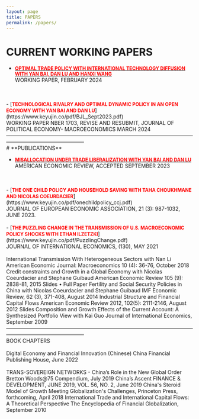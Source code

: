 ```yaml
---
layout: page
title: PAPERS
permalink: /papers/
---
```

# **CURRENT WORKING PAPERS**

- [<span style="color:red; font-weight:bold; font-size:0.9em;">OPTIMAL TRADE POLICY WITH INTERNATIONAL TECHNOLOGY DIFFUSION WITH YAN BAI, DAN LU AND HANXI WANG</span>](https://www.keyujin.co/pdf/Optimal.February.2024.pdf)<br>
WORKING PAPER, FEBRUARY 2024
<br>
<br>
- [<span style="color:red; font-weight:bold; font-size:0.9em;">TECHNOLOGICAL RIVALRY AND OPTIMAL DYNAMIC POLICY IN AN OPEN ECONOMY WITH YAN BAI AND DAN LU</span>](https://www.keyujin.co/pdf/BJL_Sept2023.pdf)<br>
WORKING PAPER NBER 1703, REVISE AND RESUBMIT, JOURNAL OF POLITICAL ECONOMY- MACROECONOMICS MARCH 2024———————————————————————————————————————————————————
<br>
# **PUBLICATIONS**

- [<span style="color:red; font-weight:bold; font-size:0.9em;">MISALLOCATION UNDER TRADE LIBERALIZATION
WITH YAN BAI AND DAN LU</span>](https://www.keyujin.co/pdf/BJL_July2021.pdf)<br>
AMERICAN ECONOMIC REVIEW, ACCEPTED SEPTEMBER 2023
<br>
<br>
- [<span style="color:red; font-weight:bold; font-size:0.9em;">THE ONE CHILD POLICY AND HOUSEHOLD SAVING
WITH TAHA CHOUKHMANE AND NICOLAS COEURDACIER</span>](https://www.keyujin.co/pdf/onechildpolicy_ccj.pdf)<br>
JOURNAL OF EUROPEAN ECONOMIC ASSOCIATION, 21 (3): 987-1032, JUNE 2023.
<br>
<br>
- [<span style="color:red; font-weight:bold; font-size:0.9em;">THE PUZZLING CHANGE IN THE TRANSMISSION OF U.S. MACROECONOMIC POLICY SHOCKS
WITH ETHAN ILZETZKI</span>](https://www.keyujin.co/pdf/PuzzlingChange.pdf)<br>
JOURNAL OF INTERNATIONAL ECONOMICS, (130), MAY 2021
<br>
<br>
International Transmission With Heterogeneous Sectors
with Nan Li
American Economic Journal: Macroeconomics 10 (4): 36-76, October 2018
Credit constraints and Growth in a Global Economy
with Nicolas Coeurdacier and Stephane Guibaud
American Economic Review 105 (9): 2838-81, 2015
Slides • Full Paper
Fertility and Social Security Policies in China
with Nicolas Coeurdacier and Stephane Guibaud
IMF Economic Review, 62 (3), 371-408, August 2014
Industrial Structure and Financial Capital Flows
American Economic Review 2012, 102(5): 2111-2146, August 2012
Slides
Composition and Growth Effects of the Current Account: A Synthesized Portfolio View
with Kai Guo
Journal of International Economics, September 2009
———————————————————————————————————————————————————
<br>
BOOK CHAPTERS
<br>
<br>
Digital Economy and Financial Innovation (Chinese)
China Financial Publishing House, June 2022
<br>
<br>
TRANS-SOVEREIGN NETWORKS - China’s Role in the New Global Order
Bretton Woods@75 Compendium, July 2019
China’s Ascent
FINANCE & DEVELOPMENT, JUNE 2019, VOL. 56, NO. 2, June 2019
China's Steroid Model of Growth
Meeting Globalization's Challenges, Princeton Press, forthcoming, April 2018
International Trade and International Capital Flows:
A Theoretical Perspective
The Encyclopedia of Financial Globalization, September 2010
